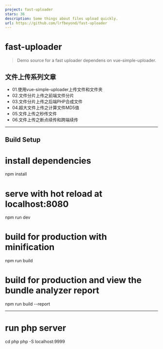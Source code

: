 ```yaml
---
project: fast-uploader
stars: 36
description: Some things about files upload quickly.
url: https://github.com/lrfbeyond/fast-uploader
---
```


fast-uploader
=============

> Demo source for a fast uploader dependens on vue-simple-uploader.

文件上传系列文章
--------

-   01.使用vue-simple-uploader上传文件和文件夹
-   02.文件分片上传之前端文件分片
-   03.文件分片上传之后端PHP合成文件
-   04.超大文件上传之计算文件MD5值
-   05.文件上传之秒传文件
-   06.文件上传之断点续传和跨端续传

* * *

Build Setup
-----------

# install dependencies
npm install

# serve with hot reload at localhost:8080
npm run dev

# build for production with minification
npm run build

# build for production and view the bundle analyzer report
npm run build --report

* * *

# run php server
cd php
php -S localhost:9999
